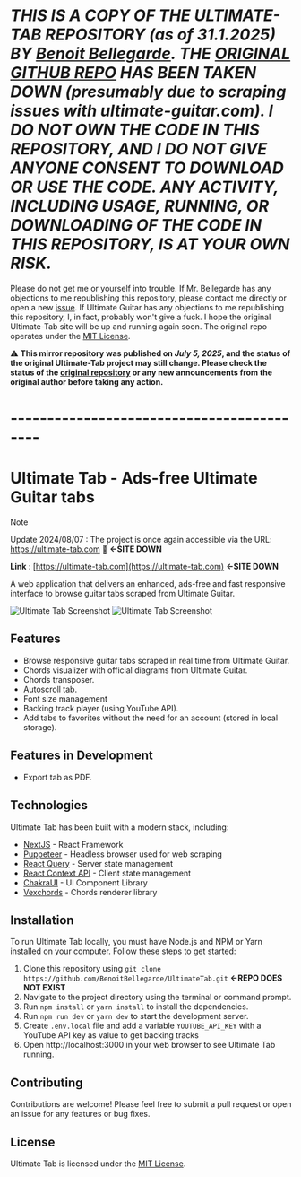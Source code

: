 # ***THIS IS A COPY OF THE ULTIMATE-TAB REPOSITORY (as of 31.1.2025) BY [Benoit Bellegarde](https://github.com/BenoitBellegarde/). THE [ORIGINAL GITHUB REPO](https://github.com/BenoitBellegarde/UltimateTab) HAS BEEN TAKEN DOWN (presumably due to scraping issues with ultimate-guitar.com). I DO NOT OWN THE CODE IN THIS REPOSITORY, AND I DO NOT GIVE ANYONE CONSENT TO DOWNLOAD OR USE THE CODE. ANY ACTIVITY, INCLUDING USAGE, RUNNING, OR DOWNLOADING OF THE CODE IN THIS REPOSITORY, IS AT YOUR OWN RISK.***

Please do not get me or yourself into trouble. If Mr. Bellegarde has any objections to me republishing this repository, please contact me directly or open a new [issue](https://github.com/0skari/Ultimate-Tab_By_BenoitBellegarde-COPY/issues). If Ultimate Guitar has any objections to me republishing this repository, I, in fact, probably won't give a fuck. I hope the original Ultimate-Tab site will be up and running again soon. The original repo operates under the [MIT License](https://opensource.org/licenses/MIT).



⚠️ **This mirror repository was published on _July 5, 2025_, and the status of the original Ultimate-Tab project may still change. Please check the status of the [original repository](https://github.com/BenoitBellegarde/UltimateTab) or any new announcements from the original author before taking any action.**

# ------------------------------------------



# Ultimate Tab - Ads-free Ultimate Guitar tabs

> [!NOTE]
> Update 2024/08/07 : The project is once again accessible via the URL: https://ultimate-tab.com 🎉
**<-SITE DOWN**


**Link** : [https://ultimate-tab.com](https://ultimate-tab.com) **<-SITE DOWN**

A web application that delivers an enhanced, ads-free and fast responsive interface to browse guitar tabs scraped from Ultimate Guitar.

![Ultimate Tab Screenshot](https://i.ibb.co/RYLXkNc/586shots-so.png)
![Ultimate Tab Screenshot](https://i.ibb.co/THdSmPK/673shots-so.png)

## Features

- Browse responsive guitar tabs scraped in real time from Ultimate Guitar.
- Chords visualizer with official diagrams from Ultimate Guitar.
- Chords transposer.
- Autoscroll tab.
- Font size management
- Backing track player (using YouTube API).
- Add tabs to favorites without the need for an account (stored in local storage).

## Features in Development

- Export tab as PDF.

## Technologies

Ultimate Tab has been built with a modern stack, including:

- [NextJS](https://nextjs.org/) - React Framework
- [Puppeteer](https://pptr.dev/) - Headless browser used for web scraping
- [React Query](https://tanstack.com/query/v3/) - Server state management
- [React Context API](https://react.dev/reference/react#context-hooks) - Client state management
- [ChakraUI](https://chakra-ui.com/) - UI Component Library
- [Vexchords](https://github.com/0xfe/vexchords) - Chords renderer library

## Installation

To run Ultimate Tab locally, you must have Node.js and NPM or Yarn installed on your computer. Follow these steps to get started:

1. Clone this repository using `git clone https://github.com/BenoitBellegarde/UltimateTab.git` **<-REPO DOES NOT EXIST**
2. Navigate to the project directory using the terminal or command prompt.
3. Run `npm install` or `yarn install` to install the dependencies.
4. Run `npm run dev` or `yarn dev` to start the development server.
5. Create `.env.local` file and add a variable `YOUTUBE_API_KEY` with a YouTube API key as value to get backing tracks
6. Open http://localhost:3000 in your web browser to see Ultimate Tab running.

## Contributing

Contributions are welcome! Please feel free to submit a pull request or open an issue for any features or bug fixes.

## License

Ultimate Tab is licensed under the [MIT License](https://opensource.org/licenses/MIT).
